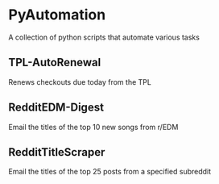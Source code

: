 # PyAutomation

A collection of python scripts that automate various tasks

## TPL-AutoRenewal
Renews checkouts due today from the TPL

## RedditEDM-Digest
Email the titles of the top 10 new songs from r/EDM

## RedditTitleScraper
Email the titles of the top 25 posts from a specified subreddit
